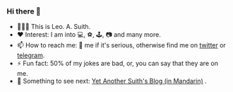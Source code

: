### Hi there 👋 

- 👨🏻‍💻 This is Leo. A. Suith. 
- ❤️ Interest: I am into 💻, ⚽, 🕹️, 📷 and many more. 
- 📫 How to reach me: 📧 me if it's serious, otherwise find me on [twitter](https://twitter.com/leosuith) or [telegram](https://t.me/asuith).
- ⚡ Fun fact: 50% of my jokes are bad, or, you can say that they are on me.
- 📜 Something to see next: [Yet Another Suith's Blog (in Mandarin)](https://blog.asuith.com/) .



<!--
**asuith/asuith** is a ✨ _special_ ✨ repository because its `README.md` (this file) appears on your GitHub profile.

Here are some ideas to get you started:

- 🔭 I’m currently working on ...
- 🌱 I’m currently learning ...
- 👯 I’m looking to collaborate on ...
- 🤔 I’m looking for help with ...
- 💬 Ask me about ...
- 📫 How to reach me: ...
- 😄 Pronouns: ...
- ⚡ Fun fact: ...
-->